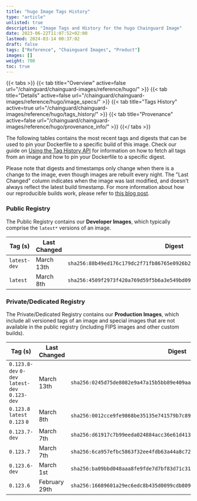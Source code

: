 ```yaml
---
title: "hugo Image Tags History"
type: "article"
unlisted: true
description: "Image Tags and History for the hugo Chainguard Image"
date: 2023-06-22T11:07:52+02:00
lastmod: 2024-03-14 00:37:02
draft: false
tags: ["Reference", "Chainguard Images", "Product"]
images: []
weight: 700
toc: true
---
```


{{< tabs >}}
{{< tab title="Overview" active=false url="/chainguard/chainguard-images/reference/hugo/" >}}
{{< tab title="Details" active=false url="/chainguard/chainguard-images/reference/hugo/image_specs/" >}}
{{< tab title="Tags History" active=true url="/chainguard/chainguard-images/reference/hugo/tags_history/" >}}
{{< tab title="Provenance" active=false url="/chainguard/chainguard-images/reference/hugo/provenance_info/" >}}
{{</ tabs >}}

The following tables contains the most recent tags and digests that can be used to pin your Dockerfile to a specific build of this image. Check our guide on [Using the Tag History API](/chainguard/chainguard-images/using-the-tag-history-api/) for information on how to fetch all tags from an image and how to pin your Dockerfile to a specific digest.

Please note that digests and timestamps only change when there is a change to the image, even though images are rebuilt every night. The "Last Changed" column indicates when the image was last modified, and doesn't always reflect the latest build timestamp. For more information about how our reproducible builds work, please refer to [this blog post](https://www.chainguard.dev/unchained/reproducing-chainguards-reproducible-image-builds).

### Public Registry
The Public Registry contains our **Developer Images**, which typically comprise the `latest*` versions of an image.

| Tag (s)       | Last Changed | Digest                                                                    |
|---------------|--------------|---------------------------------------------------------------------------|
|  `latest-dev` | March 13th   | `sha256:88b49ed176c179dc2f71fb86765e0926b233ec47c7b2be40a6ba683697225d0d` |
|  `latest`     | March 8th    | `sha256:4509f2973f420a769d59f5b6a3e549bd09f379c62fc39a8f9bce04178002f303` |


### Private/Dedicated Registry
The Private/Dedicated Registry contains our **Production Images**, which include all versioned tags of an image and special images that are not available in the public registry (including FIPS images and other custom builds).

| Tag (s)                                         | Last Changed  | Digest                                                                    |
|-------------------------------------------------|---------------|---------------------------------------------------------------------------|
|  `0.123.8-dev` `0-dev` `latest-dev` `0.123-dev` | March 13th    | `sha256:0245d75de8082e9a47a15b5bb89e409aa6d77a8d78cd0a1af0981c8bc617cad5` |
|  `0.123.8` `latest` `0.123` `0`                 | March 8th     | `sha256:0012cce9fe9868be35135e741579b7c89f33ec94020c7d19a68b1dcfe2b2e7b4` |
|  `0.123.7-dev`                                  | March 7th     | `sha256:d61917c7b99eeda024884acc36e61d413122ed8c105e840f8e6252c9ef24e541` |
|  `0.123.7`                                      | March 7th     | `sha256:6ca957efbc5863f32ee4fdb63a44a8c72c5fd1f6bca09b643eaa7a0b8d05fb4f` |
|  `0.123.6-dev`                                  | March 1st     | `sha256:ba09bbd048aaa8fe9fde7d7bf83d71c31d9b7d8a34c2f02532a0fe12319cbe01` |
|  `0.123.6`                                      | February 29th | `sha256:16689601a29ec6edc8b435d0099cdb8095fa774342f50f5d0dc7a4ed9000f0d7` |

